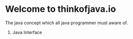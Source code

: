 # Welcome to thinkofjava.io

The java concept which all java programmer must aware of.

1. Java Interface